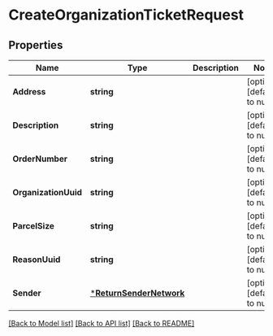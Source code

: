 # CreateOrganizationTicketRequest

## Properties
Name | Type | Description | Notes
------------ | ------------- | ------------- | -------------
**Address** | **string** |  | [optional] [default to null]
**Description** | **string** |  | [optional] [default to null]
**OrderNumber** | **string** |  | [optional] [default to null]
**OrganizationUuid** | **string** |  | [optional] [default to null]
**ParcelSize** | **string** |  | [optional] [default to null]
**ReasonUuid** | **string** |  | [optional] [default to null]
**Sender** | [***ReturnSenderNetwork**](ReturnSenderNetwork.md) |  | [optional] [default to null]

[[Back to Model list]](../README.md#documentation-for-models) [[Back to API list]](../README.md#documentation-for-api-endpoints) [[Back to README]](../README.md)

